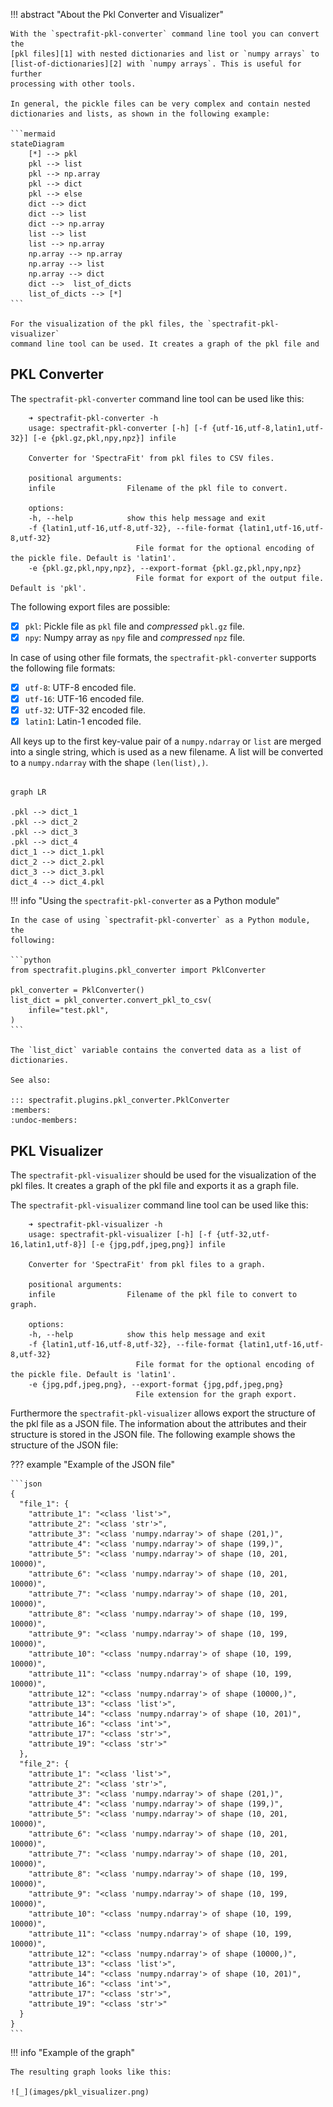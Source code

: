 !!! abstract "About the Pkl Converter and Visualizer"

    With the `spectrafit-pkl-converter` command line tool you can convert the
    [pkl files][1] with nested dictionaries and list or `numpy arrays` to [list-of-dictionaries][2] with `numpy arrays`. This is useful for further
    processing with other tools.

    In general, the pickle files can be very complex and contain nested
    dictionaries and lists, as shown in the following example:

    ```mermaid
    stateDiagram
        [*] --> pkl
        pkl --> list
        pkl --> np.array
        pkl --> dict
        pkl --> else
        dict --> dict
        dict --> list
        dict --> np.array
        list --> list
        list --> np.array
        np.array --> np.array
        np.array --> list
        np.array --> dict
        dict -->  list_of_dicts
        list_of_dicts --> [*]
    ```

    For the visualization of the pkl files, the `spectrafit-pkl-visualizer`
    command line tool can be used. It creates a graph of the pkl file and

## PKL Converter

The `spectrafit-pkl-converter` command line tool can be used like this:

```shell
    ➜ spectrafit-pkl-converter -h
    usage: spectrafit-pkl-converter [-h] [-f {utf-16,utf-8,latin1,utf-32}] [-e {pkl.gz,pkl,npy,npz}] infile

    Converter for 'SpectraFit' from pkl files to CSV files.

    positional arguments:
    infile                Filename of the pkl file to convert.

    options:
    -h, --help            show this help message and exit
    -f {latin1,utf-16,utf-8,utf-32}, --file-format {latin1,utf-16,utf-8,utf-32}
                            File format for the optional encoding of the pickle file. Default is 'latin1'.
    -e {pkl.gz,pkl,npy,npz}, --export-format {pkl.gz,pkl,npy,npz}
                            File format for export of the output file. Default is 'pkl'.
```

The following export files are possible:

- [x] `pkl`: Pickle file as `pkl` file and _compressed_ `pkl.gz` file.
- [x] `npy`: Numpy array as `npy` file and _compressed_ `npz` file.

In case of using other file formats, the `spectrafit-pkl-converter` supports
the following file formats:

- [x] `utf-8`: UTF-8 encoded file.
- [x] `utf-16`: UTF-16 encoded file.
- [x] `utf-32`: UTF-32 encoded file.
- [x] `latin1`: Latin-1 encoded file.

All keys up to the first key-value pair of a `numpy.ndarray` or `list` are
merged into a single string, which is used as a new filename. A list will
be converted to a `numpy.ndarray` with the shape `(len(list),)`.

```mermaid

graph LR

.pkl --> dict_1
.pkl --> dict_2
.pkl --> dict_3
.pkl --> dict_4
dict_1 --> dict_1.pkl
dict_2 --> dict_2.pkl
dict_3 --> dict_3.pkl
dict_4 --> dict_4.pkl
```

!!! info "Using the `spectrafit-pkl-converter` as a Python module"

    In the case of using `spectrafit-pkl-converter` as a Python module, the
    following:

    ```python
    from spectrafit.plugins.pkl_converter import PklConverter

    pkl_converter = PklConverter()
    list_dict = pkl_converter.convert_pkl_to_csv(
        infile="test.pkl",
    )
    ```

    The `list_dict` variable contains the converted data as a list of
    dictionaries.

    See also:

    ::: spectrafit.plugins.pkl_converter.PklConverter
    :members:
    :undoc-members:

## PKL Visualizer

The `spectrafit-pkl-visualizer` should be used for the visualization of the
pkl files. It creates a graph of the pkl file and exports it as a graph file.

The `spectrafit-pkl-visualizer` command line tool can be used like this:

```shell
    ➜ spectrafit-pkl-visualizer -h
    usage: spectrafit-pkl-visualizer [-h] [-f {utf-32,utf-16,latin1,utf-8}] [-e {jpg,pdf,jpeg,png}] infile

    Converter for 'SpectraFit' from pkl files to a graph.

    positional arguments:
    infile                Filename of the pkl file to convert to graph.

    options:
    -h, --help            show this help message and exit
    -f {latin1,utf-16,utf-8,utf-32}, --file-format {latin1,utf-16,utf-8,utf-32}
                            File format for the optional encoding of the pickle file. Default is 'latin1'.
    -e {jpg,pdf,jpeg,png}, --export-format {jpg,pdf,jpeg,png}
                            File extension for the graph export.
```

Furthermore the `spectrafit-pkl-visualizer` allows export the structure of the
pkl file as a JSON file. The information about the attributes and their
structure is stored in the JSON file. The following example shows the
structure of the JSON file:

??? example "Example of the JSON file"

    ```json
    {
      "file_1": {
        "attribute_1": "<class 'list'>",
        "attribute_2": "<class 'str'>",
        "attribute_3": "<class 'numpy.ndarray'> of shape (201,)",
        "attribute_4": "<class 'numpy.ndarray'> of shape (199,)",
        "attribute_5": "<class 'numpy.ndarray'> of shape (10, 201, 10000)",
        "attribute_6": "<class 'numpy.ndarray'> of shape (10, 201, 10000)",
        "attribute_7": "<class 'numpy.ndarray'> of shape (10, 201, 10000)",
        "attribute_8": "<class 'numpy.ndarray'> of shape (10, 199, 10000)",
        "attribute_9": "<class 'numpy.ndarray'> of shape (10, 199, 10000)",
        "attribute_10": "<class 'numpy.ndarray'> of shape (10, 199, 10000)",
        "attribute_11": "<class 'numpy.ndarray'> of shape (10, 199, 10000)",
        "attribute_12": "<class 'numpy.ndarray'> of shape (10000,)",
        "attribute_13": "<class 'list'>",
        "attribute_14": "<class 'numpy.ndarray'> of shape (10, 201)",
        "attribute_16": "<class 'int'>",
        "attribute_17": "<class 'str'>",
        "attribute_19": "<class 'str'>"
      },
      "file_2": {
        "attribute_1": "<class 'list'>",
        "attribute_2": "<class 'str'>",
        "attribute_3": "<class 'numpy.ndarray'> of shape (201,)",
        "attribute_4": "<class 'numpy.ndarray'> of shape (199,)",
        "attribute_5": "<class 'numpy.ndarray'> of shape (10, 201, 10000)",
        "attribute_6": "<class 'numpy.ndarray'> of shape (10, 201, 10000)",
        "attribute_7": "<class 'numpy.ndarray'> of shape (10, 201, 10000)",
        "attribute_8": "<class 'numpy.ndarray'> of shape (10, 199, 10000)",
        "attribute_9": "<class 'numpy.ndarray'> of shape (10, 199, 10000)",
        "attribute_10": "<class 'numpy.ndarray'> of shape (10, 199, 10000)",
        "attribute_11": "<class 'numpy.ndarray'> of shape (10, 199, 10000)",
        "attribute_12": "<class 'numpy.ndarray'> of shape (10000,)",
        "attribute_13": "<class 'list'>",
        "attribute_14": "<class 'numpy.ndarray'> of shape (10, 201)",
        "attribute_16": "<class 'int'>",
        "attribute_17": "<class 'str'>",
        "attribute_19": "<class 'str'>"
      }
    }
    ```

!!! info "Example of the graph"

    The resulting graph looks like this:

    ![_](images/pkl_visualizer.png)

[1]: https://docs.python.org/3/library/pickle.html
[2]: https://pythonexamples.org/python-list-of-dictionaries/
